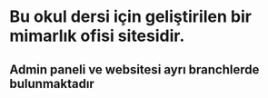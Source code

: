 # Bu okul dersi için geliştirilen bir mimarlık ofisi sitesidir.
## Admin paneli ve websitesi ayrı branchlerde bulunmaktadır
